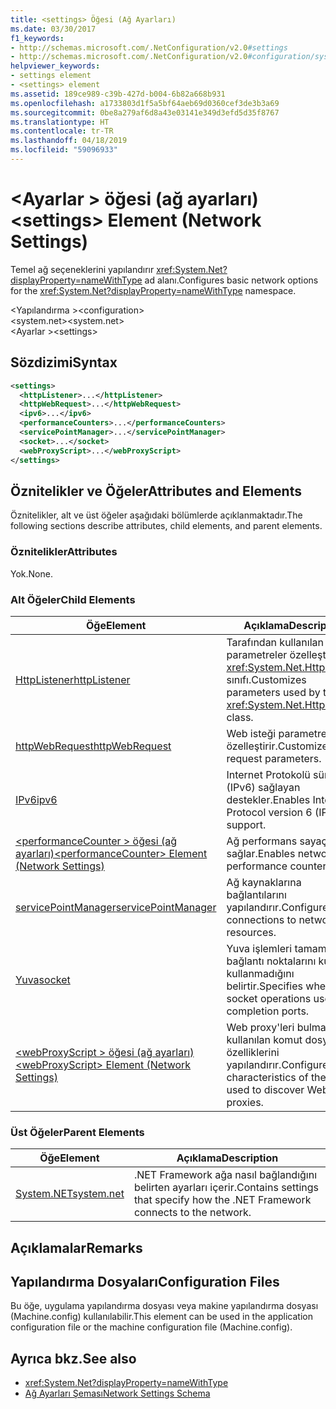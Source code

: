 ```yaml
---
title: <settings> Öğesi (Ağ Ayarları)
ms.date: 03/30/2017
f1_keywords:
- http://schemas.microsoft.com/.NetConfiguration/v2.0#settings
- http://schemas.microsoft.com/.NetConfiguration/v2.0#configuration/system.net/settings
helpviewer_keywords:
- settings element
- <settings> element
ms.assetid: 189ce989-c39b-427d-b004-6b82a668b931
ms.openlocfilehash: a1733803d1f5a5bf64aeb69d0360cef3de3b3a69
ms.sourcegitcommit: 0be8a279af6d8a43e03141e349d3efd5d35f8767
ms.translationtype: HT
ms.contentlocale: tr-TR
ms.lasthandoff: 04/18/2019
ms.locfileid: "59096933"
---
```

# <a name="settings-element-network-settings"></a><span data-ttu-id="553a7-102">\<Ayarlar > öğesi (ağ ayarları)</span><span class="sxs-lookup"><span data-stu-id="553a7-102">\<settings> Element (Network Settings)</span></span>
<span data-ttu-id="553a7-103">Temel ağ seçeneklerini yapılandırır <xref:System.Net?displayProperty=nameWithType> ad alanı.</span><span class="sxs-lookup"><span data-stu-id="553a7-103">Configures basic network options for the <xref:System.Net?displayProperty=nameWithType> namespace.</span></span>  
  
 <span data-ttu-id="553a7-104">\<Yapılandırma ></span><span class="sxs-lookup"><span data-stu-id="553a7-104">\<configuration></span></span>  
<span data-ttu-id="553a7-105">\<system.net></span><span class="sxs-lookup"><span data-stu-id="553a7-105">\<system.net></span></span>  
<span data-ttu-id="553a7-106">\<Ayarlar ></span><span class="sxs-lookup"><span data-stu-id="553a7-106">\<settings></span></span>  
  
## <a name="syntax"></a><span data-ttu-id="553a7-107">Sözdizimi</span><span class="sxs-lookup"><span data-stu-id="553a7-107">Syntax</span></span>  
  
```xml  
<settings>  
  <httpListener>...</httpListener>  
  <httpWebRequest>...</httpWebRequest>  
  <ipv6>...</ipv6>  
  <performanceCounters>...</performanceCounters>  
  <servicePointManager>...</servicePointManager>  
  <socket>...</socket>  
  <webProxyScript>...</webProxyScript>  
</settings>  
```  
  
## <a name="attributes-and-elements"></a><span data-ttu-id="553a7-108">Öznitelikler ve Öğeler</span><span class="sxs-lookup"><span data-stu-id="553a7-108">Attributes and Elements</span></span>  
 <span data-ttu-id="553a7-109">Öznitelikler, alt ve üst öğeler aşağıdaki bölümlerde açıklanmaktadır.</span><span class="sxs-lookup"><span data-stu-id="553a7-109">The following sections describe attributes, child elements, and parent elements.</span></span>  
  
### <a name="attributes"></a><span data-ttu-id="553a7-110">Öznitelikler</span><span class="sxs-lookup"><span data-stu-id="553a7-110">Attributes</span></span>  
 <span data-ttu-id="553a7-111">Yok.</span><span class="sxs-lookup"><span data-stu-id="553a7-111">None.</span></span>  
  
### <a name="child-elements"></a><span data-ttu-id="553a7-112">Alt Öğeler</span><span class="sxs-lookup"><span data-stu-id="553a7-112">Child Elements</span></span>  
  
|<span data-ttu-id="553a7-113">Öğe</span><span class="sxs-lookup"><span data-stu-id="553a7-113">Element</span></span>|<span data-ttu-id="553a7-114">Açıklama</span><span class="sxs-lookup"><span data-stu-id="553a7-114">Description</span></span>|  
|-------------|-----------------|  
|[<span data-ttu-id="553a7-115">HttpListener</span><span class="sxs-lookup"><span data-stu-id="553a7-115">httpListener</span></span>](../../../../../docs/framework/configure-apps/file-schema/network/httplistener-element-network-settings.md)|<span data-ttu-id="553a7-116">Tarafından kullanılan parametreler özelleştirir <xref:System.Net.HttpListener> sınıfı.</span><span class="sxs-lookup"><span data-stu-id="553a7-116">Customizes parameters used by the <xref:System.Net.HttpListener> class.</span></span>|  
|[<span data-ttu-id="553a7-117">httpWebRequest</span><span class="sxs-lookup"><span data-stu-id="553a7-117">httpWebRequest</span></span>](../../../../../docs/framework/configure-apps/file-schema/network/httpwebrequest-element-network-settings.md)|<span data-ttu-id="553a7-118">Web isteği parametreleri özelleştirir.</span><span class="sxs-lookup"><span data-stu-id="553a7-118">Customizes Web request parameters.</span></span>|  
|[<span data-ttu-id="553a7-119">IPv6</span><span class="sxs-lookup"><span data-stu-id="553a7-119">ipv6</span></span>](../../../../../docs/framework/configure-apps/file-schema/network/ipv6-element-network-settings.md)|<span data-ttu-id="553a7-120">Internet Protokolü sürüm 6 (IPv6) sağlayan destekler.</span><span class="sxs-lookup"><span data-stu-id="553a7-120">Enables Internet Protocol version 6 (IPv6) support.</span></span>|  
|[<span data-ttu-id="553a7-121">\<performanceCounter > öğesi (ağ ayarları)</span><span class="sxs-lookup"><span data-stu-id="553a7-121">\<performanceCounter> Element (Network Settings)</span></span>](../../../../../docs/framework/configure-apps/file-schema/network/performancecounter-element-network-settings.md)|<span data-ttu-id="553a7-122">Ağ performans sayaçları sağlar.</span><span class="sxs-lookup"><span data-stu-id="553a7-122">Enables network performance counters.</span></span>|  
|[<span data-ttu-id="553a7-123">servicePointManager</span><span class="sxs-lookup"><span data-stu-id="553a7-123">servicePointManager</span></span>](../../../../../docs/framework/configure-apps/file-schema/network/servicepointmanager-element-network-settings.md)|<span data-ttu-id="553a7-124">Ağ kaynaklarına bağlantılarını yapılandırır.</span><span class="sxs-lookup"><span data-stu-id="553a7-124">Configures connections to network resources.</span></span>|  
|[<span data-ttu-id="553a7-125">Yuva</span><span class="sxs-lookup"><span data-stu-id="553a7-125">socket</span></span>](../../../../../docs/framework/configure-apps/file-schema/network/socket-element-network-settings.md)|<span data-ttu-id="553a7-126">Yuva işlemleri tamamlama bağlantı noktalarını kullanıp kullanmadığını belirtir.</span><span class="sxs-lookup"><span data-stu-id="553a7-126">Specifies whether socket operations use completion ports.</span></span>|  
|[<span data-ttu-id="553a7-127">\<webProxyScript > öğesi (ağ ayarları)</span><span class="sxs-lookup"><span data-stu-id="553a7-127">\<webProxyScript> Element (Network Settings)</span></span>](../../../../../docs/framework/configure-apps/file-schema/network/webproxyscript-element-network-settings.md)|<span data-ttu-id="553a7-128">Web proxy'leri bulmak için kullanılan komut dosyası özelliklerini yapılandırır.</span><span class="sxs-lookup"><span data-stu-id="553a7-128">Configures the characteristics of the script used to discover Web proxies.</span></span>|  
  
### <a name="parent-elements"></a><span data-ttu-id="553a7-129">Üst Öğeler</span><span class="sxs-lookup"><span data-stu-id="553a7-129">Parent Elements</span></span>  
  
|<span data-ttu-id="553a7-130">Öğe</span><span class="sxs-lookup"><span data-stu-id="553a7-130">Element</span></span>|<span data-ttu-id="553a7-131">Açıklama</span><span class="sxs-lookup"><span data-stu-id="553a7-131">Description</span></span>|  
|-------------|-----------------|  
|[<span data-ttu-id="553a7-132">System.NET</span><span class="sxs-lookup"><span data-stu-id="553a7-132">system.net</span></span>](../../../../../docs/framework/configure-apps/file-schema/network/system-net-element-network-settings.md)|<span data-ttu-id="553a7-133">.NET Framework ağa nasıl bağlandığını belirten ayarları içerir.</span><span class="sxs-lookup"><span data-stu-id="553a7-133">Contains settings that specify how the .NET Framework connects to the network.</span></span>|  
  
## <a name="remarks"></a><span data-ttu-id="553a7-134">Açıklamalar</span><span class="sxs-lookup"><span data-stu-id="553a7-134">Remarks</span></span>  
  
## <a name="configuration-files"></a><span data-ttu-id="553a7-135">Yapılandırma Dosyaları</span><span class="sxs-lookup"><span data-stu-id="553a7-135">Configuration Files</span></span>  
 <span data-ttu-id="553a7-136">Bu öğe, uygulama yapılandırma dosyası veya makine yapılandırma dosyası (Machine.config) kullanılabilir.</span><span class="sxs-lookup"><span data-stu-id="553a7-136">This element can be used in the application configuration file or the machine configuration file (Machine.config).</span></span>  
  
## <a name="see-also"></a><span data-ttu-id="553a7-137">Ayrıca bkz.</span><span class="sxs-lookup"><span data-stu-id="553a7-137">See also</span></span>

- <xref:System.Net?displayProperty=nameWithType>
- [<span data-ttu-id="553a7-138">Ağ Ayarları Şeması</span><span class="sxs-lookup"><span data-stu-id="553a7-138">Network Settings Schema</span></span>](../../../../../docs/framework/configure-apps/file-schema/network/index.md)

